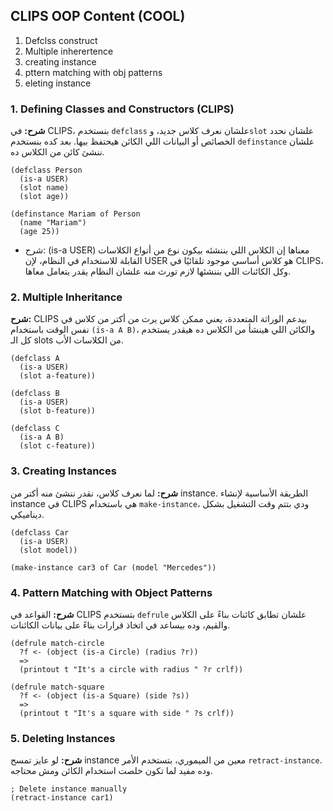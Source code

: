 ## CLIPS OOP Content (COOL)

1. Defclss construct
2. Multiple inherertence
3. creating instance
4. pttern matching with obj patterns
5. eleting instance

### 1. Defining Classes and Constructors (CLIPS)

**شرح:**
في CLIPS، بنستخدم `defclass` علشان نعرف كلاس جديد، و`slot` علشان نحدد الخصائص أو البيانات اللي الكائن هيحتفظ بيها. بعد كده بنستخدم `definstance` علشان ننشئ كائن من الكلاس ده.

```clips
(defclass Person
  (is-a USER)
  (slot name)
  (slot age))

(definstance Mariam of Person
  (name "Mariam")
  (age 25))
```
- شرح:
(is-a USER) معناها إن الكلاس اللي بننشئه بيكون نوع من أنواع الكلاسات القابلة للاستخدام في النظام، لإن USER هو كلاس أساسي موجود تلقائيًا في CLIPS، وكل الكائنات اللي بننشئها لازم تورث منه علشان النظام يقدر يتعامل معاها.


### 2. Multiple Inheritance

**شرح:**
CLIPS بيدعم الوراثة المتعددة، يعني ممكن كلاس يرث من أكتر من كلاس في نفس الوقت باستخدام `(is-a A B)`، والكائن اللي هينشأ من الكلاس ده هيقدر يستخدم كل الـ slots من الكلاسات الأب.

```clips
(defclass A
  (is-a USER)
  (slot a-feature))

(defclass B
  (is-a USER)
  (slot b-feature))

(defclass C
  (is-a A B)
  (slot c-feature))

```

### 3. Creating Instances

**شرح:**
لما نعرف كلاس، نقدر ننشئ منه أكتر من instance. الطريقة الأساسية لإنشاء instance في CLIPS هي باستخدام `make-instance`، ودي بتتم وقت التشغيل بشكل ديناميكي.

```clips
(defclass Car
  (is-a USER)
  (slot model))

(make-instance car3 of Car (model "Mercedes"))
```

### 4. Pattern Matching with Object Patterns

**شرح:**
القواعد في CLIPS بتستخدم `defrule` علشان تطابق كائنات بناءً على الكلاس والقيم، وده بيساعد في اتخاذ قرارات بناءً على بيانات الكائنات.

```clips
(defrule match-circle
  ?f <- (object (is-a Circle) (radius ?r))
  =>
  (printout t "It's a circle with radius " ?r crlf))

(defrule match-square
  ?f <- (object (is-a Square) (side ?s))
  =>
  (printout t "It's a square with side " ?s crlf))
```

### 5. Deleting Instances

**شرح:**
لو عايز تمسح instance معين من الميموري، بتستخدم الأمر `retract-instance`. وده مفيد لما تكون خلصت استخدام الكائن ومش محتاجه.

```clips
; Delete instance manually
(retract-instance car1)
```